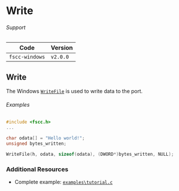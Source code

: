 # Write


###### Support
| Code           | Version
| -------------- | --------
| `fscc-windows` | `v2.0.0` 


## Write
The Windows [`WriteFile`](http://msdn.microsoft.com/en-us/library/windows/desktop/aa365747.aspx)
is used to write data to the port.

###### Examples
```c
#include <fscc.h>
...

char odata[] = "Hello world!";
unsigned bytes_written;

WriteFile(h, odata, sizeof(odata), (DWORD*)bytes_written, NULL);
```


### Additional Resources
- Complete example: [`examples\tutorial.c`](https://github.com/commtech/fscc-windows/blob/master/examples/tutorial.c)
